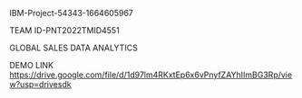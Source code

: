 IBM-Project-54343-1664605967

TEAM ID-PNT2022TMID4551

GLOBAL SALES DATA ANALYTICS


DEMO LINK
https://drive.google.com/file/d/1d97lm4RKxtEp6x6vPnyfZAYhIImBG3Rp/view?usp=drivesdk
